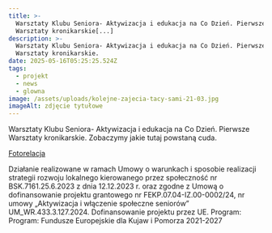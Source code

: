 ```yaml
---
title: >-
  Warsztaty Klubu Seniora- Aktywizacja i edukacja na Co Dzień. Pierwsze
  Warsztaty kronikarskie[...]
description: >-
  Warsztaty Klubu Seniora- Aktywizacja i edukacja na Co Dzień. Pierwsze
  Warsztaty kronikarskie.
date: 2025-05-16T05:25:25.524Z
tags:
  - projekt
  - news
  - glowna
image: /assets/uploads/kolejne-zajecia-tacy-sami-21-03.jpg
imageAlt: zdjęcie tytułowe
---
```

Warsztaty Klubu Seniora- Aktywizacja i edukacja na Co Dzień. Pierwsze Warsztaty kronikarskie. Zobaczymy jakie tutaj powstaną cuda.

[Fotorelacja](https://www.facebook.com/permalink.php?story_fbid=pfbid03axni1rwaUjPxDB4oKXgzV6QngaFRuEzof8DPwBDwkK9tSaY1D4nfzDarc3snE1al&id=100068678645885)



Działanie realizowane w ramach Umowy o warunkach i sposobie realizacji strategii rozwoju lokalnego kierowanego przez społeczność nr BSK.7161.25.6.2023 z dnia 12.12.2023 r. oraz zgodne z Umową o dofinansowanie projektu grantowego nr FEKP.07.04-IZ.00-0002/24, nr umowy „Aktywizacja i włączenie społeczne seniorów” UM_WR.433.3.127.2024. Dofinansowanie projektu przez UE. Program: Program: Fundusze Europejskie dla Kujaw i Pomorza 2021-2027
